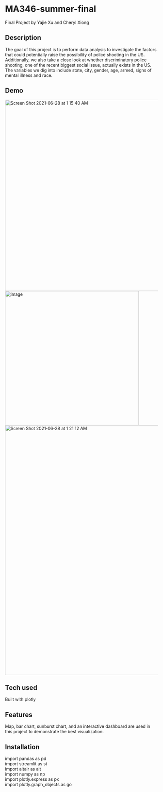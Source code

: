 # MA346-summer-final
Final Project by Yajie Xu and Cheryl Xiong
## Description
The goal of this project is to perform data analysis to investigate the factors that could potentially raise the possibility of police shooting in the US. Additionally, we also take a close look at whether discriminatory police shooting, one of the recent biggest social issue, actually exists in the US. The variables we dig into include state, city, gender, age, armed, signs of mental illness and race. 
## Demo
<img width="629" alt="Screen Shot 2021-06-28 at 1 15 40 AM" src="https://user-images.githubusercontent.com/55515436/123583878-5f6a1080-d7ae-11eb-88e8-27ad8cbc560f.png">
<img width="441" alt="image" src="https://user-images.githubusercontent.com/55515436/123724120-c7296580-d859-11eb-94d0-18b9e5f69dd7.png">
<img width="822" alt="Screen Shot 2021-06-28 at 1 21 12 AM" src="https://user-images.githubusercontent.com/55515436/123584310-25e5d500-d7af-11eb-9a07-d58b6ac672bb.png">

## Tech used
Built with plotly

## Features
Map, bar chart, sunburst chart, and an interactive dashboard are used in this project to demonstrate the best visualization.

## Installation
import pandas as pd<br/>
import streamlit as st<br/>
import altair as alt<br/>
import numpy as np<br/>
import plotly.express as px<br/>
import plotly.graph_objects as go<br/>
